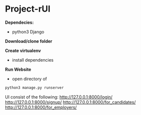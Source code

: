 # Project-rUI

**Dependecies:**
* python3
Django


**Download/clone folder**

**Create virtualenv**
* install dependencies

**Run Website**
* open directory of



```python
python3 manage.py runserver
```

UI consist of the following:
http://127.0.0.1:8000/login/
http://127.0.0.1:8000/signup/
http://127.0.0.1:8000/for_candidates/
http://127.0.0.1:8000/for_employers/
